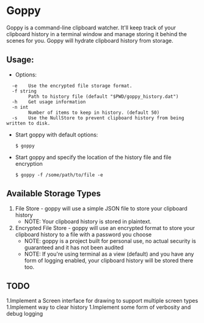 Goppy
=============

Goppy is a command-line clipboard watcher. It'll keep track of your clipboard history in a terminal window and manage storing it behind the scenes for you. Goppy will hydrate clipboard history from storage.

## Usage:

* Options:

```
  -e	Use the encrypted file storage format.
  -f string
    	Path to history file (default "$PWD/goppy_history.dat")
  -h	Get usage information
  -n int
    	Number of items to keep in history. (default 50)
  -s	Use the NullStore to prevent clipboard history from being written to disk.
```

* Start goppy with default options: 

    `$ goppy`
    
* Start goppy and specify the location of the history file and file encryption

    `$ goppy -f /some/path/to/file -e` 

## Available Storage Types

1. File Store - goppy will use a simple JSON file to store your clipboard history
    - NOTE: Your clipboard history is stored in plaintext.
2. Encrypted File Store - goppy will use an encrypted format to store your clipboard history to a file with a password you choose
    - NOTE: goppy is a project built for personal use, no actual security is guaranteed and it has not been audited
    - NOTE: If you're using terminal as a view (default) and you have any form of logging enabled, your clipboard history will be stored there too.
    
## TODO
1.Implement a Screen interface for drawing to support multiple screen types
1.Implement way to clear history
1.Implement some form of verbosity and debug logging
